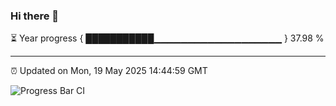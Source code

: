 ### Hi there 👋

⏳ Year progress { ███████████▁▁▁▁▁▁▁▁▁▁▁▁▁▁▁▁▁▁▁ } 37.98 %

---

⏰ Updated on Mon, 19 May 2025 14:44:59 GMT

![Progress Bar CI](https://github.com/IshwaranRudhara/GIT-ACTION/workflows/Progress%20Bar%20CI/badge.svg)
